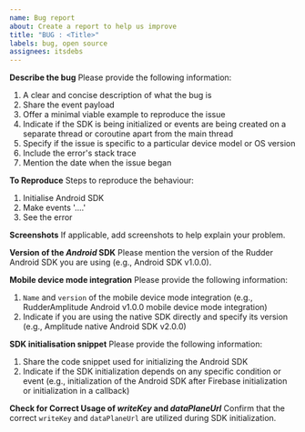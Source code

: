 ```yaml
---
name: Bug report
about: Create a report to help us improve
title: "BUG : <Title>"
labels: bug, open source
assignees: itsdebs
---
```


**Describe the bug**
Please provide the following information:

1. A clear and concise description of what the bug is
2. Share the event payload
3. Offer a minimal viable example to reproduce the issue
4. Indicate if the SDK is being initialized or events are being created on a separate thread or coroutine apart from the main thread
5. Specify if the issue is specific to a particular device model or OS version
6. Include the error's stack trace
7. Mention the date when the issue began

**To Reproduce**
Steps to reproduce the behaviour:

1. Initialise Android SDK
2. Make events '....'
3. See the error

**Screenshots**
If applicable, add screenshots to help explain your problem.

**Version of the _Android_ SDK**
Please mention the version of the Rudder Android SDK you are using (e.g., Android SDK v1.0.0).

**Mobile device mode integration**
Please provide the following information:

1. `Name` and `version` of the mobile device mode integration (e.g., RudderAmplitude Android v1.0.0 mobile device mode integration)
2. Indicate if you are using the native SDK directly and specify its version (e.g., Amplitude native Android SDK v2.0.0)

**SDK initialisation snippet**
Please provide the following information:

1. Share the code snippet used for initializing the Android SDK
2. Indicate if the SDK initialization depends on any specific condition or event (e.g., initialization of the Android SDK after Firebase initialization or initialization in a callback)

**Check for Correct Usage of _writeKey_ and _dataPlaneUrl_**
Confirm that the correct `writeKey` and `dataPlaneUrl` are utilized during SDK initialization.
